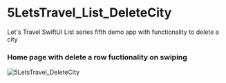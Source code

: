 # 5LetsTravel_List_DeleteCity
Let's Travel SwiftUI List series fifth demo app with functionality to delete a city

<h3> Home page with delete a row fuctionality on swiping </h3>

![5LetsTravel_DeleteCity](https://github.com/Curious1Dev/5LetsTravel_List_DeleteCity/assets/54212571/2dbddbed-2058-4bdf-8723-5dc854d359a4)
